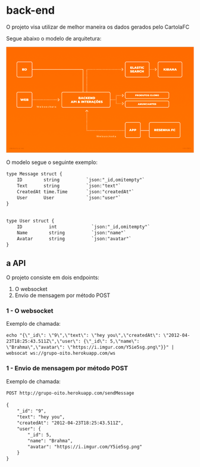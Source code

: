 # back-end

O projeto visa utilizar de melhor maneira os dados gerados pelo CartolaFC

Segue abaixo o modelo de arquitetura:

![alt text](arquitetura.png)

O modelo segue o seguinte exemplo:

```
type Message struct {
	ID        string          `json:"_id,omitempty"`
	Text      string          `json:"text"`
	CreatedAt time.Time       `json:"createdAt"`
	User      User            `json:"user"`
}
```

```

type User struct {
	ID          int             `json:"_id,omitempty"`
	Name        string          `json:"name"`
	Avatar      string          `json:"avatar"`
}

```

## a API

O projeto consiste em dois endpoints:

1. O websocket
2. Envio de mensagem por método POST

### 1 - O websocket

Exemplo de chamada:

```
echo "{\"_id\": \"9\",\"text\": \"hey you\",\"createdAt\": \"2012-04-23T18:25:43.511Z\",\"user\": {\"_id\": 5,\"name\": \"Brahma\",\"avatar\": \"https://i.imgur.com/Y5ie5sg.png\"}}" | websocat ws://grupo-oito.herokuapp.com/ws

```
### 1 - Envio de mensagem por método POST

Exemplo de chamada:

```
POST http://grupo-oito.herokuapp.com/sendMessage

{
	"_id": "9",
	"text": "hey you",
	"createdAt": "2012-04-23T18:25:43.511Z",
	"user": {
		"_id": 5,
		"name": "Brahma",
		"avatar": "https://i.imgur.com/Y5ie5sg.png"
	}
}

```
